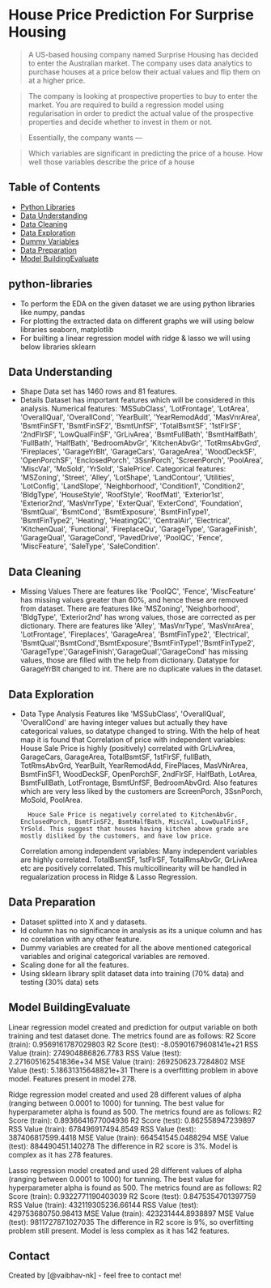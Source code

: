 # House Price Prediction For Surprise Housing
> A US-based housing company named Surprise Housing has decided to enter the Australian market. The company uses data analytics to purchase houses at a price below their actual values and flip them on at a higher price.

> The company is looking at prospective properties to buy to enter the market. You are required to build a regression model using regularisation in order to predict the actual value of the prospective properties and decide whether to invest in them or not.

> Essentially, the company wants —

> Which variables are significant in predicting the price of a house.
> How well those variables describe the price of a house


## Table of Contents
* [Python Libraries](#python-libraries)
* [Data Understanding](#data-Understanding)
* [Data Cleaning](#Data-Cleaning)
* [Data Exploration](#Data-Exploration)
* [Dummy Variables](#Dummy-Variables)
* [Data Preparation](#Data-Preparation)
* [Model BuildingEvaluate](#Model-BuildingEvaluate)

<!-- You can include any other section that is pertinent to your problem -->

## python-libraries
- To perform the EDA on the given dataset we are using python libraries like
  numpy, pandas
- For plotting the extracted data on different graphs we will using below libraries
  seaborn, matplotlib
- For builting a linear regression model with ridge & lasso we will using below libraries
  sklearn

## Data Understanding
- Shape
  Data set has 1460 rows and 81 features.
- Details
  Dataset has important features which will be considered in this analysis.
  Numerical features: 'MSSubClass', 'LotFrontage', 'LotArea', 'OverallQual', 'OverallCond', 'YearBuilt', 'YearRemodAdd', 'MasVnrArea',
 'BsmtFinSF1', 'BsmtFinSF2', 'BsmtUnfSF', 'TotalBsmtSF', '1stFlrSF', '2ndFlrSF', 'LowQualFinSF', 'GrLivArea', 'BsmtFullBath',
 'BsmtHalfBath', 'FullBath', 'HalfBath', 'BedroomAbvGr', 'KitchenAbvGr', 'TotRmsAbvGrd', 'Fireplaces', 'GarageYrBlt', 'GarageCars',
 'GarageArea', 'WoodDeckSF', 'OpenPorchSF', 'EnclosedPorch', '3SsnPorch', 'ScreenPorch', 'PoolArea', 'MiscVal', 'MoSold',
 'YrSold', 'SalePrice'.
  Categorical features: 'MSZoning', 'Street', 'Alley', 'LotShape', 'LandContour', 'Utilities', 'LotConfig', 'LandSlope', 'Neighborhood',
 'Condition1', 'Condition2', 'BldgType', 'HouseStyle', 'RoofStyle', 'RoofMatl', 'Exterior1st', 'Exterior2nd', 'MasVnrType', 'ExterQual',
 'ExterCond', 'Foundation', 'BsmtQual', 'BsmtCond', 'BsmtExposure', 'BsmtFinType1', 'BsmtFinType2', 'Heating', 'HeatingQC', 'CentralAir', 'Electrical', 'KitchenQual', 'Functional', 'FireplaceQu', 'GarageType', 'GarageFinish', 'GarageQual', 'GarageCond',
 'PavedDrive', 'PoolQC', 'Fence', 'MiscFeature', 'SaleType', 'SaleCondition'.

## Data Cleaning
- Missing Values
  There are features like 'PoolQC', 'Fence', 'MiscFeature' has missing values greater than 60%, and hence these are removed from dataset.
  There are features like 'MSZoning', 'Neighborhood', 'BldgType', 'Exterior2nd' has wrong values, those are corrected as per dictionary.
  There are features like 'Alley', 'MasVnrType', 'MasVnrArea', 'LotFrontage', 'Fireplaces', 'GarageArea', 'BsmtFinType2', 'Electrical', 'BsmtQual','BsmtCond','BsmtExposure','BsmtFinType1','BsmtFinType2', 'GarageType','GarageFinish','GarageQual','GarageCond' has missing values, those are filled with the help from dictionary.
  Datatype for GarageYrBlt changed to int.
  There are no duplicate values in the dataset.

## Data Exploration
- Data Type Analysis
  Features like 'MSSubClass', 'OverallQual', 'OverallCond' are having integer values but actually they have categorical values, so datatype changed to string.
  With the help of heat map it is found that 
    Correlation of price with independent variables:
        House Sale Price is highly (positively) correlated with GrLivArea, GarageCars, GarageArea, TotalBsmtSF, 1stFlrSF, fullBath, TotRmsAbvGrd, YearBuilt, YearRemodAdd, FirePlaces, MasVNrArea, BsmtFinSF1, WoodDeckSF, OpenPorchSF, 2ndFlrSF, HalfBath, LotArea, BsmtFullBath, LotFrontage, BsmtUnfSF, BedroomAbvGrd. Also features which are very less liked by the customers are ScreenPorch, 3SsnPorch, MoSold, PoolArea.

        Houce Sale Price is negatively correlated to KitchenAbvGr, EnclosedPorch, BsmtFinSF2, BsmtHalfBath, MiscVal, LowQualFinSF, YrSold. This suggest that houses having kitchen above grade are mostly disliked by the customers, and have low price.
    Correlation among independent variables:
        Many independent variables are highly correlated. TotalBsmtSF, 1stFlrSF, TotalRmsAbvGr, GrLivArea etc are positively correlated.
        This multicollinearity will be handled in regualarization process in Ridge & Lasso Regression.

## Data Preparation
- Dataset splitted into X and y datasets.
- Id column has no significance in analysis as its a unique column and has no corelation with any other feature.
- Dummy variables are created for all the above mentioned categorical variables and original categorical variables are removed.
- Scaling done for all the features.
- Using sklearn library split dataset data into training (70% data) and testing (30% data) sets

## Model BuildingEvaluate
  Linear regression model created and prediction for output variable on both training and test dataset done.
  The metrics found are as follows:
    R2 Score (train): 0.9569161787029803
    R2 Score (test): -8.05901679608141e+21
    RSS Value (train): 274904886826.7783
    RSS Value (test): 2.271605162541836e+34
    MSE Value (train): 269250623.7284802
    MSE Value (test): 5.18631315648821e+31
  There is a overfitting problem in above model. Features present in model 278.
  
  Ridge regression model created and used 28 different values of alpha (ranging between 0.0001 to 1000) for tunning.
  The best value for hyperparameter alpha is found as 500.
  The metrics found are as follows:
    R2 Score (train): 0.8936641677004936
    R2 Score (test): 0.862558947239897
    RSS Value (train): 678496917494.8549
    RSS Value (test): 387406817599.4418
    MSE Value (train): 664541545.0488294
    MSE Value (test): 884490451.140278
  The difference in R2 score is 3%. Model is complex as it has 278 features.

  Lasso regression model created and used 28 different values of alpha (ranging between 0.0001 to 1000) for tunning.
  The best value for hyperparameter alpha is found as 500.
  The metrics found are as follows:
    R2 Score (train): 0.9322771190403039
    R2 Score (test): 0.8475354701397759
    RSS Value (train): 432119305236.66144
    RSS Value (test): 429753680750.98413
    MSE Value (train): 423231444.8938897
    MSE Value (test): 981172787.1027035
  The difference in R2 score is 9%, so overfitting problem still present. Model is less complex as it has 142 features.

## Contact
Created by [@vaibhav-nk] - feel free to contact me!


<!-- Optional -->
<!-- ## License -->
<!-- This project is open source and available under the [... License](). -->

<!-- You don't have to include all sections - just the one's relevant to your project -->